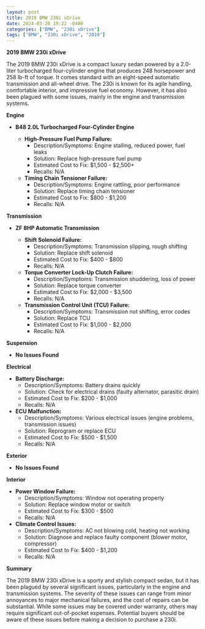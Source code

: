 ```yaml
---
layout: post
title: 2019 BMW 230i xDrive
date: 2024-03-28 19:22 -0400
categories: ["BMW", "230i xDrive"]
tags: ["BMW", "230i xDrive", "2019"]
---
```

**2019 BMW 230i xDrive**

The 2019 BMW 230i xDrive is a compact luxury sedan powered by a 2.0-liter turbocharged four-cylinder engine that produces 248 horsepower and 258 lb-ft of torque. It comes standard with an eight-speed automatic transmission and all-wheel drive. The 230i is known for its agile handling, comfortable interior, and impressive fuel economy. However, it has also been plagued with some issues, mainly in the engine and transmission systems.

**Engine**

* **B48 2.0L Turbocharged Four-Cylinder Engine**

    * **High-Pressure Fuel Pump Failure:**
        * Description/Symptoms: Engine stalling, reduced power, fuel leaks
        * Solution: Replace high-pressure fuel pump
        * Estimated Cost to Fix: $1,500 - $2,500+
        * Recalls: N/A
    * **Timing Chain Tensioner Failure:**
        * Description/Symptoms: Engine rattling, poor performance
        * Solution: Replace timing chain tensioner
        * Estimated Cost to Fix: $800 - $1,200
        * Recalls: N/A

**Transmission**

* **ZF 8HP Automatic Transmission**

    * **Shift Solenoid Failure:**
        * Description/Symptoms: Transmission slipping, rough shifting
        * Solution: Replace shift solenoid
        * Estimated Cost to Fix: $400 - $800
        * Recalls: N/A
    * **Torque Converter Lock-Up Clutch Failure:**
        * Description/Symptoms: Transmission shuddering, loss of power
        * Solution: Replace torque converter
        * Estimated Cost to Fix: $2,000 - $3,500
        * Recalls: N/A
    * **Transmission Control Unit (TCU) Failure:**
        * Description/Symptoms: Transmission not shifting, error codes
        * Solution: Replace TCU
        * Estimated Cost to Fix: $1,000 - $2,000
        * Recalls: N/A

**Suspension**

* **No Issues Found**

**Electrical**

* **Battery Discharge:**
    * Description/Symptoms: Battery drains quickly
    * Solution: Check for electrical drains (faulty alternator, parasitic drain)
    * Estimated Cost to Fix: $200 - $1,000
    * Recalls: N/A
* **ECU Malfunction:**
    * Description/Symptoms: Various electrical issues (engine problems, transmission issues)
    * Solution: Reprogram or replace ECU
    * Estimated Cost to Fix: $500 - $1,500
    * Recalls: N/A

**Exterior**

* **No Issues Found**

**Interior**

* **Power Window Failure:**
    * Description/Symptoms: Window not operating properly
    * Solution: Replace window motor or switch
    * Estimated Cost to Fix: $300 - $500
    * Recalls: N/A
* **Climate Control Issues:**
    * Description/Symptoms: AC not blowing cold, heating not working
    * Solution: Diagnose and replace faulty component (blower motor, compressor)
    * Estimated Cost to Fix: $400 - $1,200
    * Recalls: N/A

**Summary**

The 2019 BMW 230i xDrive is a sporty and stylish compact sedan, but it has been plagued by several significant issues, particularly in the engine and transmission systems. The severity of these issues can range from minor annoyances to major mechanical failures, and the cost of repairs can be substantial. While some issues may be covered under warranty, others may require significant out-of-pocket expenses. Potential buyers should be aware of these issues before making a decision to purchase a 230i.
